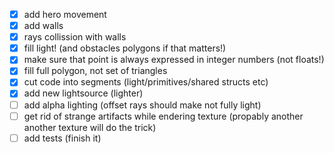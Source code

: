  - [x] add hero movement
 - [x] add walls
 - [x] rays collission with walls
 - [x] fill light! (and obstacles polygons if that matters!)
 - [x] make sure that point is always expressed in integer numbers (not floats!)
 - [x] fill full polygon, not set of triangles
 - [x] cut code into segments (light/primitives/shared structs etc)
 - [x] add new lightsource (lighter)
 - [ ] add alpha lighting (offset rays should make not fully light)
 - [ ] get rid of strange artifacts while endering texture (propably another another texture will do
   the trick)
 - [ ] add tests (finish it)
